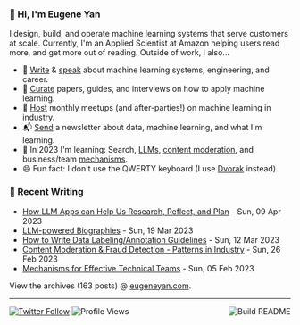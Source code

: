 ### 👋 Hi, I'm Eugene Yan

I design, build, and operate machine learning systems that serve customers at scale. Currently, I'm an Applied Scientist at Amazon helping users read more, and get more out of reading. Outside of work, I also...

- 📝 [Write](https://eugeneyan.com/writing/) & [speak](https://eugeneyan.com/speaking/) about machine learning systems, engineering, and career.
- 📌 [Curate](https://applyingml.com) papers, guides, and interviews on how to apply machine learning.
- 🪩 [Host](https://www.meetup.com/ml-meetups-virtual/) monthly meetups (and after-parties!) on machine learning in industry.
- 📬 [Send](https://eugeneyan.com/subscribe/) a newsletter about data, machine learning, and what I'm learning.
- 🌱 In 2023 I'm learning: Search, [LLMs](https://twitter.com/eugeneyan/status/1637562031233708032), [content moderation](https://eugeneyan.com//writing/content-moderation/), and business/team [mechanisms](https://eugeneyan.com/start-here/#mechanisms-for-business-product-and-tech-teams).
- 😅 Fun fact: I don't use the QWERTY keyboard (I use [Dvorak](https://en.wikipedia.org/wiki/Dvorak_keyboard_layout) instead).

### 📝 Recent Writing

<!-- writing starts -->
* [How LLM Apps can Help Us Research, Reflect, and Plan](https://eugeneyan.com//writing/llm-experiments/) - Sun, 09 Apr 2023
* [LLM-powered Biographies](https://eugeneyan.com//writing/llm-bio/) - Sun, 19 Mar 2023
* [How to Write Data Labeling/Annotation Guidelines](https://eugeneyan.com//writing/labeling-guidelines/) - Sun, 12 Mar 2023
* [Content Moderation & Fraud Detection - Patterns in Industry](https://eugeneyan.com//writing/content-moderation/) - Sun, 26 Feb 2023
* [Mechanisms for Effective Technical Teams](https://eugeneyan.com//writing/mechanisms-for-teams/) - Sun, 05 Feb 2023
<!-- writing ends -->

View the archives (<!-- writing_count starts -->163<!-- writing_count ends --> posts) @ [eugeneyan.com](https://eugeneyan.com).

---
[![Twitter Follow](https://img.shields.io/twitter/follow/eugeneyan?label=Follow&style=social)](https://twitter.com/eugeneyan) ![Profile Views](https://gpvc.arturio.dev/eugeneyan)<a href="https://github.com/eugeneyan/eugeneyan/actions"><img src="https://github.com/eugeneyan/eugeneyan/workflows/Build%20README/badge.svg?branch=master" align="right" alt="Build README"></a>
